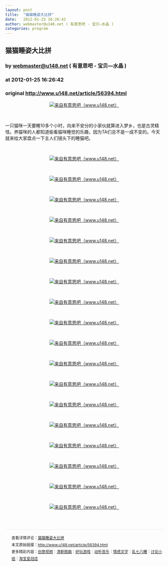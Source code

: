 ```yaml
---
layout: post
title:  "猫猫睡姿大比拼"
date:   2012-01-25 16:26:42
author: webmaster@u148.net ( 有意思吧 - 宝贝—水晶 )
categories: program
---
```


## 猫猫睡姿大比拼
### by webmaster@u148.net ( 有意思吧 - 宝贝—水晶 )
### at 2012-01-25 16:26:42
### original <http://www.u148.net/article/56394.html>

<p style="text-align:center"><a href="http://www.u148.net/article/56394.html"><img src="http://file3.u148.net/2012/1/images/1326897552315.jpg" alt="来自有意思吧（www.u148.net）" title="猫猫睡姿大比拼"></a></p>   <p> </p> <p>一只猫咪一天要睡10多个小时，向来不安分的小家伙就算进入梦乡，也是古灵精怪。养猫咪的人都知道偷看猫咪睡觉的乐趣，因为TA们总不是一成不变的。今天就来给大家盘点一下主人们镜头下的睡猫吧。</p> <p> </p> <p style="text-align:center"><a href="http://www.u148.net/article/56394.html"><img src="http://file3.u148.net/2012/1/images/1326897644834.jpg" alt="来自有意思吧（www.u148.net）" title="猫猫睡姿大比拼"></a></p> <p> </p> <p style="text-align:center"><a href="http://www.u148.net/article/56394.html"><img src="http://file3.u148.net/2012/1/images/1326897640846.jpg" alt="来自有意思吧（www.u148.net）" title="猫猫睡姿大比拼"></a></p> <p> </p> <p style="text-align:center"><a href="http://www.u148.net/article/56394.html"><img src="http://file3.u148.net/2012/1/images/1326897644686.jpg" alt="来自有意思吧（www.u148.net）" title="猫猫睡姿大比拼"></a></p> <p> </p> <p style="text-align:center"><a href="http://www.u148.net/article/56394.html"><img src="http://file3.u148.net/2012/1/images/1326897648481.jpg" alt="来自有意思吧（www.u148.net）" title="猫猫睡姿大比拼"></a></p> <p> </p> <p style="text-align:center"><a href="http://www.u148.net/article/56394.html"><img src="http://file3.u148.net/2012/1/images/1326897621365.jpg" alt="来自有意思吧（www.u148.net）" title="猫猫睡姿大比拼"></a></p> <p> </p> <p style="text-align:center"><a href="http://www.u148.net/article/56394.html"><img src="http://file3.u148.net/2012/1/images/1326897638882.jpg" alt="来自有意思吧（www.u148.net）" title="猫猫睡姿大比拼"></a></p> <p> </p> <p style="text-align:center"><a href="http://www.u148.net/article/56394.html"><img src="http://file3.u148.net/2012/1/images/1326897622628.jpg" alt="来自有意思吧（www.u148.net）" title="猫猫睡姿大比拼"></a></p> <p> </p> <p style="text-align:center"><a href="http://www.u148.net/article/56394.html"><img src="http://file3.u148.net/2012/1/images/1326897633716.jpg" alt="来自有意思吧（www.u148.net）" title="猫猫睡姿大比拼"></a></p> <p> </p> <p style="text-align:center"><a href="http://www.u148.net/article/56394.html"><img src="http://file3.u148.net/2012/1/images/1326897639428.jpg" alt="来自有意思吧（www.u148.net）" title="猫猫睡姿大比拼"></a></p> <p> </p> <p style="text-align:center"><a href="http://www.u148.net/article/56394.html"><img src="http://file3.u148.net/2012/1/images/1326897635598.jpg" alt="来自有意思吧（www.u148.net）" title="猫猫睡姿大比拼"></a></p> <p> </p> <p style="text-align:center"><a href="http://www.u148.net/article/56394.html"><img src="http://file3.u148.net/2012/1/images/1326897636985.jpg" alt="来自有意思吧（www.u148.net）" title="猫猫睡姿大比拼"></a></p> <p> </p> <p style="text-align:center"><a href="http://www.u148.net/article/56394.html"><img src="http://file3.u148.net/2012/1/images/1326897633332.jpg" alt="来自有意思吧（www.u148.net）" title="猫猫睡姿大比拼"></a></p> <p> </p> <p style="text-align:center"><a href="http://www.u148.net/article/56394.html"><img src="http://file3.u148.net/2012/1/images/1326897632704.jpg" alt="来自有意思吧（www.u148.net）" title="猫猫睡姿大比拼"></a></p> <p> </p> <p style="text-align:center"><a href="http://www.u148.net/article/56394.html"><img src="http://file3.u148.net/2012/1/images/1326897631542.jpg" alt="来自有意思吧（www.u148.net）" title="猫猫睡姿大比拼"></a></p> <p> </p> <p style="text-align:center"><a href="http://www.u148.net/article/56394.html"><img src="http://file3.u148.net/2012/1/images/1326897633274.jpg" alt="来自有意思吧（www.u148.net）" title="猫猫睡姿大比拼"></a></p> <p> </p> <p style="text-align:center"><a href="http://www.u148.net/article/56394.html"><img src="http://file3.u148.net/2012/1/images/1326897625507.jpg" alt="来自有意思吧（www.u148.net）" title="猫猫睡姿大比拼"></a></p> <p> </p> <p style="text-align:center"><a href="http://www.u148.net/article/56394.html"><img src="http://file3.u148.net/2012/1/images/1326897627418.jpg" alt="来自有意思吧（www.u148.net）" title="猫猫睡姿大比拼"></a></p> <p> </p> <p style="text-align:center"><a href="http://www.u148.net/article/56394.html"><img src="http://file3.u148.net/2012/1/images/1326897623169.jpg" alt="来自有意思吧（www.u148.net）" title="猫猫睡姿大比拼"></a></p> <p> </p><p style="line-height:22px;padding:15px 0 0 20px;margin:30px 0;font-size:12px;border-top:2px #f3f3f3 solid">查看详情评论：<a href="http://www.u148.net/article/56394.html">猫猫睡姿大比拼</a><br>本文原始链接：<a href="http://www.u148.net/article/56394.html">http://www.u148.net/article/56394.html</a><br>更多精彩内容：<a href="http://www.u148.net/video.html">创意视频</a>┊<a href="http://www.u148.net/image.html">清新图画</a>┊<a href="http://www.u148.net/game.html">好玩游戏</a>┊<a href="http://www.u148.net/audio.html">动听音乐</a>┊<a href="http://www.u148.net/text.html">情感文字</a>┊<a href="http://www.u148.net/mix.html">乱七八糟</a>┊<a href="http://www.u148.net/group/">讨论小组</a>┊<a href="http://dianpu.tao123.com/?pid=mm_26142575_0_0&amp;eventid=102167">淘宝皇冠店</a></p>